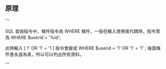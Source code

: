 ## 原理

'''

SQL 查詢指令中，條件指令為 WHERE 條件，一般在輸入使用者代碼時，指令常為
WHERE $userid = '%id';

此時輸入 [ 1' OR '1' = '1 ]
指令會變成 WHERE $userid = '1' OR '1' = '1' ;
後面條件會永遠為真，所以可以列出所有資料。

'''
